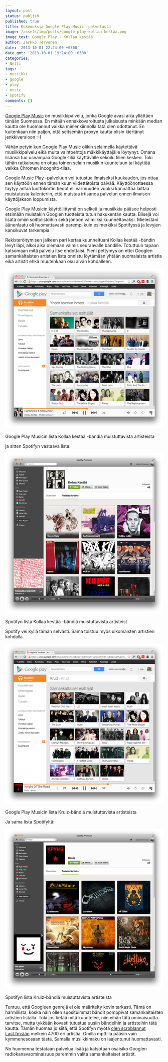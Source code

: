 ```yaml
---
layout: post
status: publish
published: true
title: Kokemuksia Google Play Music -palvelusta
image: /assets/img/posts/google-play-kollaa-kestaa.png
image_text: Google Play - Kollaa kestää
author: Jarkko Tervonen
date: '2013-10-01 22:24:00 +0300'
date_gmt: '2013-10-01 19:24:00 +0300'
categories:
- Netti
tags:
- musiikki
- google
- play
- music
- spotify
comments: []
---
```

[Google Play Music](http://play.google.com/music) on musiikkipalvelu, jonka Google avasi aika yllättäen tänään Suomessa. En mitään ennakkovaroitusta julkaisusta minkään median kautta ole huomannut vaikka mielenkiinnolla tätä olen odottanut. En kuitenkaan niin paljon, että seitsemän proxyn kautta olisin kiertänyt jenkkiversioon :-)

Vähän petyin kun Google Play Music olikin selaimella käytettävä musiikkipalvelu eikä muita vaihtoehtoja mäkkikäyttäjälle löytynyt. Omana lisänsä tuo useampaa Google-tiliä käyttävälle sekoilu tilien kesken. Toki tähän ratkaisuna on ottaa toinen selain musiikin kuunteluun tai käyttää vaikka Chromen incognito-tilaa.

Google Music Play -palveluun voi tutustua ilmaiseksi kuukauden, jos ottaa sen käyttöön ennen tämän kuun viidettätoista päivää. Käyttöönottaessa täytyy antaa luottokortin tiedot eli varmuuden vuoksi kannattaa laittaa muistutusta kalenteriin, että muistaa irtisanoa palvelun ennen ilmaisen käyttöjakson loppumista.

Google Play Musicin käyttöliittymä on selkeä ja musiikkia pääsee helposti etsimään muistakin Googlen tuotteista tutun hakukentän kautta. Biisejä voi lisätä omiin soittolistoihin sekä jonoon valmiiksi kuunneltavaksi. Mielestäni äänenlaatu oli huomattavasti parempi kuin esimerkiksi Spotifyssä ja levyjen kansikuvat tarkempia.

Rekisteröitymisen jälkeen pari kertaa kuunneltuani Kollaa kestää -bändin levyt läpi, alkoi aika olemaan valmis seuraavalle bändille. Totuttuun tapaan katsomaan mitä palvelu itse ehdottaisi. Pieni pettymys on ettei Googlen samankaltaisten artistien lista onnistu löytämään yhtään suomalaista artistia eikä artistit ehkä muutenkaan osu aivan kohdalleen.

<img src="/assets/img/posts/google-play-kollaa-kestaa.png" alt="Google Play Musicin lista Kollaa kestää -bändiä muistuttavista bändeistä" />

Google Play Musicin lista Kollaa kestää -bändiä muistuttavista artisteista

ja sitten Spotifyn vastaava lista:

<img src="/assets/img/posts/spotify-kollaa-kestaa.png" alt="Spotifyn lista Kollaa kestää -bändiä muistuttavista bändeistä" />

Spotifyn lista Kollaa kestää -bändiä muistuttavista artisteist

Spotify vei kyllä tämän selvästi. Sama toistuu myös ulkomaisten artistien kohdalla.

<img src="/assets/img/posts/google-play-kruiz.png" alt="Google Play Musicin lista Kruizia muistuttavista bändeistä" />

Google Play Musicin lista Kruiz-bändiä muistuttavista artisteista

Ja sama lista Spotifyltä:

<img src="/assets/img/posts/spotify-kruiz.png" alt="Spotifyn lista Kruizia muistuttavista bändeistä" />

Spotifyn lista Kruiz-bändiä muistuttavista artisteista

Tuntuu, että Googleen genrejä ei ole määritelty kovin tarkasti. Tämä on harmillista, koska näin ollen suosituimmat bändit pomppivat samankaltaisten artistien listalla. Toki jos tietää mitä kuuntelee, niin eihän tätä ominaisuutta tarvitse, mutta tykkään kovasti tutustua uusiin bändeihin ja artisteihin tätä kautta. Tämän huomaa jo siitä, että Spotifyn myötä [olen scroblannut Last.fm:ään](http://www.last.fm/user/juffeli) melkein 4700 eri artistia. Omilla mp3:lla pääsin vain kymmenesosaan tästä. Samalla musiikkimaku on laajentunut huomattavasti.

No huomenna testataan palvelua lisää ja katsotaan osaisiko Googlen radiokanavaominaisuus paremmin valita samankaltaiset artistit.
